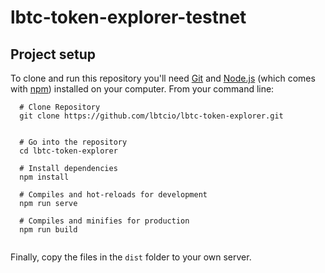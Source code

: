 # lbtc-token-explorer-testnet

##   Project setup

To clone and run this repository you'll need [Git](https://git-scm.com) and [Node.js](https://nodejs.org/en/download/) (which comes with [npm](http://npmjs.com)) installed on your computer. From your command line:

```
  # Clone Repository
  git clone https://github.com/lbtcio/lbtc-token-explorer.git


  # Go into the repository
  cd lbtc-token-explorer

  # Install dependencies
  npm install

  # Compiles and hot-reloads for development
  npm run serve

  # Compiles and minifies for production
  npm run build
  
```
Finally, copy the files in the `dist` folder to your own server.
